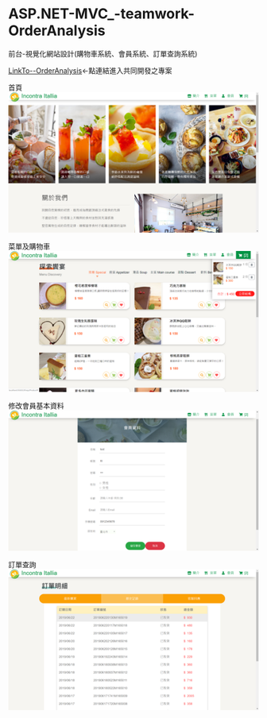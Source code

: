 # ASP.NET-MVC_-teamwork-OrderAnalysis
前台-視覺化網站設計(購物車系統、會員系統、訂單查詢系統)

[LinkTo--OrderAnalysis](https://github.com/yofishyo/OrderAnalysis)←點連結進入共同開發之專案

首頁
![alt text](https://raw.githubusercontent.com/WonChang05/ASP.NET-MVC_-teamwork-OrderAnalysis/master/teamworkOrderAnalysis/index.png?token=AMCPWO237YFFQKTV7PM3CNC5B6W3W)

菜單及購物車
![alt text](https://raw.githubusercontent.com/WonChang05/ASP.NET-MVC_-teamwork-OrderAnalysis/master/teamworkOrderAnalysis/menu.png?token=AMCPWO233UHMY6JCZBHITB25B6W4Y)

修改會員基本資料
![alt text](https://raw.githubusercontent.com/WonChang05/ASP.NET-MVC_-teamwork-OrderAnalysis/master/teamworkOrderAnalysis/memberProfile.png?token=AMCPWOYDSD6NLCVPRBWV3TC5B6XME)

訂單查詢
![alt text](https://raw.githubusercontent.com/WonChang05/ASP.NET-MVC_-teamwork-OrderAnalysis/master/teamworkOrderAnalysis/orders2.png?token=AMCPWO2SHZ6P6LNIY265DH25B6XNS)
